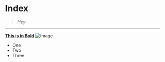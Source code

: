 # Index

> *Hey*
---
[**This is in Bold**](https://ucsd-cse15l-w24.github.io/week1/index.html)
![Image](https://www.ivyscholars.com/wp-content/uploads/2022/03/ucsd_seal.png)

* One
* Two
* Three


